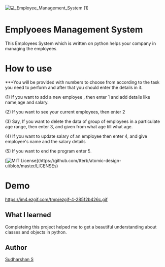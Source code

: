 ![💻_Employee_Management_System (1)](https://user-images.githubusercontent.com/93808025/156795869-3063d42c-e1ee-4448-bca8-daf96cde557b.png)
# Emplyoees Management System
This Employees System which is written on python helps your company in managing the employees. 
 # How to use
***You will be provided with numbers to choose from according to the task you need to perform and after that you should enter the details in it.

(1) If you want to add a new employee , then enter 1 and add detalis like name,age and salary.

(2) If you want to see your current employees, then enter 2

(3) Say, If you want to delete the data of group of employees in a particulate age range, then enter 3, and given from what age till what age.

(4) If you want to update salary of an employee then enter 4, and give employee's name and the salary details

(5) If you want to end the program enter 5.

 [![MIT License](https://img.shields.io/apm/l/atomic-design-ui.svg?)](https://github.com/tterb/atomic-design-ui/blob/master/LICENSEs)
 
# Demo
https://im4.ezgif.com/tmp/ezgif-4-285f2b426c.gif

 ## What I learned
 Completeing this project helped me to get a beautiful understanding about classes and objects in python.
 
 ## Author
 [Sudharshan S ](https://github.com/Sudharshan281)
 
 


